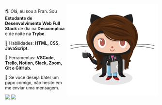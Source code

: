 <img src="https://github.com/frantend/frantend/blob/master/FrantEnd.png" min-width="400px" max-width="300px" width="300px" align="right" alt="Computador">

<p align="left"> 
  🌎  Olá, eu sou a Fran. Sou <strong>Estudante de Desenvolvimento Web Full Stack</strong> de dia na  <strong>Descomplica</strong> e de noite na <strong>Trybe</strong>.
</p>

<p align="left">
  🦄 Habilidades: <strong>HTML, CSS, JavaScript.</strong>
</p>

<p align="left">
  💼 Ferramentas: <strong>VSCode, Trello, Notion, Slack, Zoom, Git e GitHub.</strong>
</p>

<p align="left">
  💌 Se você deseja bater um papo comigo, não hesite em me enviar uma mensagem.
</p>

<p align="left">
  <a href="https://www.instagram.com/franfigueiredoo/" alt="Instagram">
    <img src="https://img.shields.io/badge/-Instagram-1C1C1C?style=for-the-badge&logo=Instagram&logoColor=00FFFF&link=https://www.instagram.com/franfigueiredoo"/>
  </a>
  
  <a href="https://www.linkedin.com/in/francinefigueiredo" alt="Linkedin">
    <img src="https://img.shields.io/badge/-Linkedin-1C1C1C?style=for-the-badge&logo=Linkedin&logoColor=00FFFF&link=https://www.linkedin.com/in/francinefigueiredo"/>
  </a>
  
</p>
